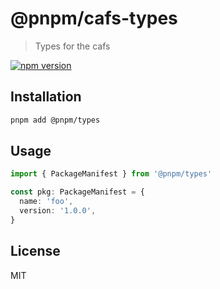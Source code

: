 # @pnpm/cafs-types

> Types for the cafs

<!--@shields('npm')-->
[![npm version](https://img.shields.io/npm/v/@pnpm/types.svg)](https://www.npmjs.com/package/@pnpm/types)
<!--/@-->

## Installation

```sh
pnpm add @pnpm/types
```

## Usage

```ts
import { PackageManifest } from '@pnpm/types'

const pkg: PackageManifest = {
  name: 'foo',
  version: '1.0.0',
}
```

## License

MIT

